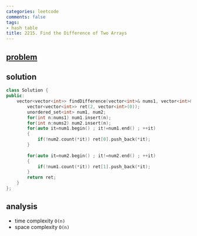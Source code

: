 ```yaml
---
categories: leetcode
comments: false
tags:
- hash table
title: 2215. Find the Difference of Two Arrays
---
```


## [problem](https://leetcode.com/problems/find-the-difference-of-two-arrays/)
## solution

```c++
class Solution {
public:
    vector<vector<int>> findDifference(vector<int>& nums1, vector<int>& nums2) {
        vector<vector<int>> ret(2, vector<int>(0));
        unordered_set<int> num1, num2;
        for(int n:nums1) num1.insert(n);
        for(int n:nums2) num2.insert(n);
        for(auto it=num1.begin() ; it!=num1.end() ; ++it)
        {
            if(!num2.count(*it)) ret[0].push_back(*it);
        }
        
        for(auto it=num2.begin() ; it!=num2.end() ; ++it)
        {
            if(!num1.count(*it)) ret[1].push_back(*it);
        }
        return ret;
    }
};
```
## analysis
- time complexity `O(n)`
- space complexity `O(n)`